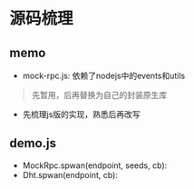 # 源码梳理

## memo
+ mock-rpc.js: 依赖了nodejs中的events和utils
> 先暂用，后再替换为自己的封装原生库
+ 先梳理js版的实现，熟悉后再改写

## demo.js
+ MockRpc.spwan(endpoint, seeds, cb):
+ Dht.spwan(endpoint, cb):